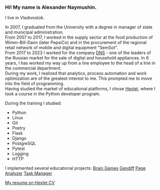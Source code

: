 ### Hi! My name is Alexander Naymushin.

I live in Vladivostok.

In 2007, I graduated from the University with a degree in manager of state and municipal administration.  
From 2007 to 2017, I worked in the supply sector at the food production of Wimm-Bill-Dann (later PepsiCo) and in the procurement of the regional retail network of mobile and digital equipment "SemSot".  
From 2017 to 2023 I worked for the company [DNS](https://www.dns-shop.ru/about ) - one of the leaders of the Russian market for the sale of digital and household appliances. In 6 years, I has worked my way up from a line employee to the head of a line in the commercial department.  
During my work, I realized that analytics, process automation and work optimization are of the greatest interest to me. This prompted me to move into the field of programming.  
Having studied the market of educational platforms, I chose [Hexlet](https://ru.hexlet.io ), where I took a course in the Python developer program.

During the training I studied:
- Python
- Linux
- Git
- Poetry
- Flask
- Django
- PostgreSQL
- Pytest
- Logging
- HTTP

I implemented several educational projects:
[Brain Games](https://github.com/un-f0rgiven/python-project-49)
[Gendiff](https://github.com/un-f0rgiven/python-project-50)
[Page Analyzer](https://github.com/un-f0rgiven/python-project-83)
[Task Manager](https://github.com/un-f0rgiven/python-project-52)

[My resume on Hexlet CV](https://cv.hexlet.io/ru/resumes/11448)
